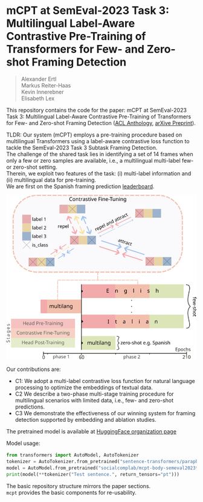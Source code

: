 # mCPT at SemEval-2023 Task 3: Multilingual Label-Aware Contrastive Pre-Training of Transformers for Few- and Zero-shot Framing Detection

> Alexander Ertl  
> Markus Reiter-Haas  
> Kevin Innerebner  
> Elisabeth Lex  

This repository contains the code for the paper: mCPT at SemEval-2023 Task 3: Multilingual Label-Aware Contrastive Pre-Training of Transformers for Few- and Zero-shot Framing Detection ([ACL Anthology](https://aclanthology.org/2023.semeval-1.130/), [arXive Preprint](https://arxiv.org/abs/2303.09901)).

TLDR: Our system (mCPT) employs a pre-training procedure based on multilingual Transformers using a label-aware contrastive loss function to tackle the SemEval-2023 Task 3 Subtask Framing Detection.  
The challenge of the shared task lies in identifying a set of 14 frames when only a few or zero samples are available, i.e., a multilingual multi-label few- or zero-shot setting.  
Therein, we exploit two features of the task: (i) multi-label information and (ii) multilingual data for pre-training.  
We are first on the Spanish framing prediction [leaderboard](https://propaganda.math.unipd.it/semeval2023task3/SemEval2023testleaderboard.html).

![mCPT-Overview](training.png)

Our contributions are:
- C1: We adopt a multi-label contrastive loss function for natural language processing to optimize the embeddings of textual data.
- C2 We describe a two-phase multi-stage training procedure for multilingual scenarios with limited data, i.e., few- and zero-shot predictions.
- C3 We demonstrate the effectiveness of our winning system for framing detection supported by embedding and ablation studies.

The pretrained model is available at [HuggingFace organization page](https://huggingface.co/socialcomplab)

Model usage:
```python
from transformers import AutoModel, AutoTokenizer
tokenizer = AutoTokenizer.from_pretrained("sentence-transformers/paraphrase-multilingual-MiniLM-L12-v2")
model = AutoModel.from_pretrained("socialcomplab/mcpt-body-semeval2023task3")
print(model(**tokenizer("Test sentence.", return_tensors="pt")))
```

The basic repository structure mirrors the paper sections.  
`mcpt` provides the basic components for re-usability.  
